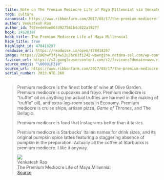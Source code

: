 ```yaml
---
title: Note on The Premium Mediocre Life of Maya Millennial via Venkatesh Rao
tags: culture
canonical: https://www.ribbonfarm.com/2017/08/17/the-premium-mediocre-life-of-maya-millennial/
author: Venkatesh Rao
author_id: 797eede9ae064d927581b4c022a1927f
book: 24528387
book_title: The Premium Mediocre Life of Maya Millennial
hide_title: true
highlight_id: 478418297
readwise_url: https://readwise.io/open/478418297
image: https://206hwf3fj4w52u3br03fi242-wpengine.netdna-ssl.com/wp-content/uploads/2017/08/pmclass.jpg
favicon_url: https://s2.googleusercontent.com/s2/favicons?domain=www.ribbonfarm.com
source_emoji: "\U0001F310"
source_url: https://www.ribbonfarm.com/2017/08/17/the-premium-mediocre-life-of-maya-millennial/#:~:text=Premium%20mediocre%20is,like%20it%20anyway.
serial_number: 2023.NTE.260
---
```

> Premium mediocre is the finest bottle of wine at Olive Garden. Premium mediocre is cupcakes and froyo. Premium mediocre is “truffle” oil on anything (no actual truffles are harmed in the making of “truffle” oil), and extra-leg-room seats in Economy. Premium mediocre is cruise ships, artisan pizza, *Game of Thrones*, and The Bellagio.
> 
> Premium mediocre is food that Instagrams better than it tastes.
> 
> Premium mediocre is Starbucks’ Italian names for drink sizes, and its original pumpkin spice lattes featuring a staggering absence of pumpkin in the preparation. Actually all the coffee at Starbucks is premium mediocre. I like it anyway.
> <div class="quoteback-footer"><div class="quoteback-avatar"><img class="mini-favicon" src="https://s2.googleusercontent.com/s2/favicons?domain=www.ribbonfarm.com"></div><div class="quoteback-metadata"><div class="metadata-inner"><span style="display:none">FROM:</span><div aria-label="Venkatesh Rao" class="quoteback-author"> Venkatesh Rao</div><div aria-label="The Premium Mediocre Life of Maya Millennial" class="quoteback-title"> The Premium Mediocre Life of Maya Millennial</div></div></div><div class="quoteback-backlink"><a target="_blank" aria-label="go to the full text of this quotation" rel="noopener" href="https://www.ribbonfarm.com/2017/08/17/the-premium-mediocre-life-of-maya-millennial/#:~:text=Premium%20mediocre%20is,like%20it%20anyway." class="quoteback-arrow"> Source</a></div></div>